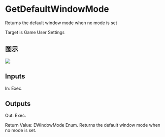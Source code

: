 # GetDefaultWindowMode

Returns the default window mode when no mode is set

Target is Game User Settings

## 图示

![]($-20221218-20570000.png)

## Inputs

In: Exec.  

## Outputs

Out: Exec.

Return Value: EWindowMode Enum. Returns the default window mode when no mode is set.

